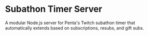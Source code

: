 # Subathon Timer Server

A modular Node.js server for Penta's Twitch subathon timer that automatically extends based on subscriptions, resubs, and gift subs.